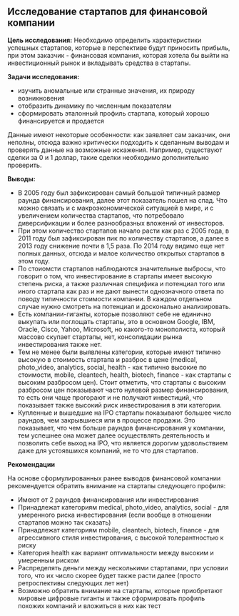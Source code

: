 ## Исследование стартапов для финансовой компании

**Цель исследования:** Необходимо определить характеристики успешных стартапов, которые в перспективе будут приносить прибыль, при этом заказчик - финансовая компания, которая хотела бы выйти на инвестиционный рынок и вкладывать средства в стартапы.

**Задачи исследования:**
- изучить аномальные или странные значения, их природу возникновения
- отобразить динамику по численным показателям
- сформировать эталонный профиль стартапа, который хорошо финансируется и продается

Данные имеют некоторые особенности: как заявляет сам заказчик, они неполны, отсюда важно критически подходить к сделанным выводам и проверять данные на возможные искажения. Например, существуют сделки за 0 и 1 доллар, такие сделки необходимо дополнительно проверить.

**Выводы:**
- В 2005 году был зафиксирован самый большой типичный размер раунда финансирования, далее этот показатель пошел на спад. Что можно связать и с макроэкономической ситуацией в мире, и с увеличением количества стартапов, что потребовало диверсификации и более разнообразных вложений от инвесторов.
- При этом количество стартапов начало расти как раз с 2005 года, в 2011 году был зафиксирован пик по количеству стартапов, а далее в 2013 году снижение почти в 1,5 раза. По 2014 году видимо еще нет полных данных, отсюда и малое количество открытых стартапов в этом году.
- По стоиомсти стартапов наблюдаются значительные выбросы, что говорит о том, что инвестирование в стартапы имеет высокую степень риска, а также различная специфика и потенциал того или иного стартапа как раз и не дают вынести однозначного ответа по поводу типичности стоимости компании. В каждом отдельном случае нужно смотреть на потенциал и досконально анализировать.
- Есть компании-гиганты, которые позволяют себе не единично выкупать или поглощать стартапы, это в основном Google, IBM, Oracle, Cisco, Yahoo, Microsoft, но какого-то монополиста, который массово скупает стартапы, нет, консолидации рынка инвестирования также нет.
- Тем не менее были выявлены категории, которые имеют типично высокую в стоимость стартапа и разброс в цене (medical, photo_video, analytics, social, health - как типично высокие по стоимости, mobile, cleantech, health, biotech, finance - как стартапы с высоким разбросом цен). Стоит отметить, что стартапы с высоким разбросом цен показывают часто нулевой размер финансирования, то есть они чаще прогорают и не получают инвестиций, что показывает также высокий риск инвестирования в эти категории.
- Купленные и вышедшие на IPO стартапы показывают большее число раундов, чем закрывшиеся или в процессе продажи. Это показывает, что чем больше раундов финансирования у компании, тем успешнее она может далее осуществлять деятельность и позволить себе выход на IPO, что является дорогим удовольствием даже для устоявшихся компаний, не то что для стартапов.

**Рекомендации**

На основе сформулированных ранее выводов финансовой компании рекомендуется обратить внимание на стартапы следующего профиля:
- Имеют от 2 раундов финансирования или инвестирования
- Принадлежат категориям medical, photo_video, analytics, social - для умеренного риска инвестирования (если вообще в отношении стартапов можно так сказать)
- Принадлежат категориям mobile, cleantech, biotech, finance - для агрессивного стиля инвестирования, с высокой толерантностью к риску
- Категория health как вариант оптимальности между высоким и умеренным риском
- Распределять деньги между несколькими стартапами, при условии того, что их число скорее будет также расти далее (просто ретроспективы следующих лет нет)
- Возможно обратить внимание на стартапы, которые приобретают мировые цифровые гиганты и также сформировать профиль похожих компаний и вложиться в них как тест
